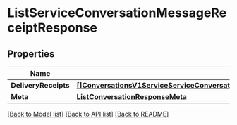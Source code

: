 # ListServiceConversationMessageReceiptResponse

## Properties
Name | Type | Description | Notes
------------ | ------------- | ------------- | -------------
**DeliveryReceipts** | [**[]ConversationsV1ServiceServiceConversationServiceConversationMessageServiceConversationMessageReceipt**](conversations.v1.service.service_conversation.service_conversation_message.service_conversation_message_receipt.md) |  |[optional] 
**Meta** | [**ListConversationResponseMeta**](ListConversationResponse_meta.md) |  |[optional] 

[[Back to Model list]](../README.md#documentation-for-models) [[Back to API list]](../README.md#documentation-for-api-endpoints) [[Back to README]](../README.md)


